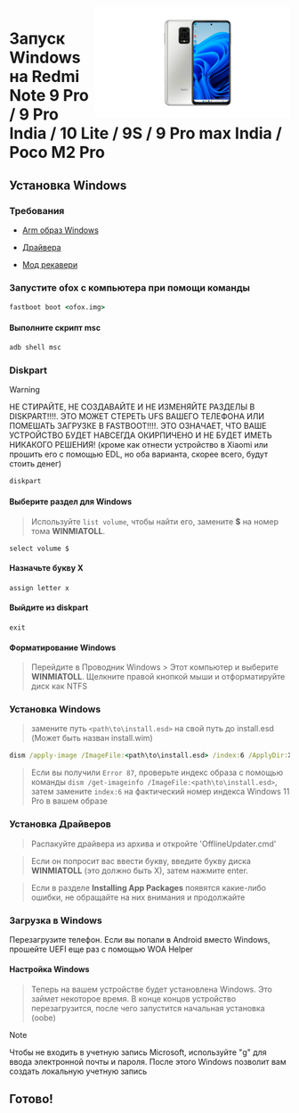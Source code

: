 <img align="right" src="https://github.com/Rubanoxd/Port-Windows-11-redmi-note-9_pro/blob/main/Miatoll.png" width="350" alt="Windows 11 Running On A Redmi Note 9 Pro / 9 Pro India / 10 Lite / 9S / 9 Pro max India / Poco M2 Pro">

# Запуск Windows на Redmi Note 9 Pro / 9 Pro India / 10 Lite / 9S / 9 Pro max India / Poco M2 Pro

## Установка Windows

### Требования
- [Arm образ Windows](https://worproject.com/esd)

- [Драйвера](https://github.com/N1kroks/7xx-Drivers/releases/latest)

- [Мод рекавери](https://github.com/Rubanoxd/Port-Windows-11-redmi-note-9_pro/releases/tag/modded-ofox)

### Запустите ofox с компьютера при помощи команды
```cmd
fastboot boot <ofox.img>
```

#### Выполните скрипт msc
```cmd
adb shell msc
```

### Diskpart
> [!Warning]
> НЕ СТИРАЙТЕ, НЕ СОЗДАВАЙТЕ И НЕ ИЗМЕНЯЙТЕ РАЗДЕЛЫ В DISKPART!!!!. ЭТО МОЖЕТ СТЕРЕТЬ UFS ВАШЕГО ТЕЛЕФОНА ИЛИ ПОМЕШАТЬ ЗАГРУЗКЕ В FASTBOOT!!!!. ЭТО ОЗНАЧАЕТ, ЧТО ВАШЕ УСТРОЙСТВО БУДЕТ НАВСЕГДА ОКИРПИЧЕНО И НЕ БУДЕТ ИМЕТЬ НИКАКОГО РЕШЕНИЯ! (кроме как отнести устройство в Xiaomi или прошить его с помощью EDL, но оба варианта, скорее всего, будут стоить денег)
```cmd
diskpart
```

#### Выберите раздел для Windows
> Используйте `list volume`, чтобы найти его, замените **$** на номер тома  **WINMIATOLL**.
```diskpart
select volume $
```

#### Назначьте букву X
```diskpart
assign letter x
```

#### Выйдите из diskpart
```diskpart
exit
```

#### Форматирование Windows
> Перейдите в Проводник Windows > Этот компьютер и выберите **WINMIATOLL**. Щелкните правой кнопкой мыши и отформатируйте диск как NTFS

### Установка Windows
> замените путь `<path\to\install.esd>` на свой путь до install.esd (Может быть назван install.wim)
```cmd
dism /apply-image /ImageFile:<path\to\install.esd> /index:6 /ApplyDir:X:\
```

> Если вы получили `Error 87`, проверьте индекс образа с помощью команды `dism /get-imageinfo /ImageFile:<path\to\install.esd>`, затем замените `index:6` на фактический номер индекса Windows 11 Pro в вашем образе

### Установка Драйверов
> Распакуйте драйвера из архива и откройте 'OfflineUpdater.cmd' 

> Если он попросит вас ввести букву, введите букву диска **WINMIATOLL** (это должно быть X), затем нажмите enter.

> Если в разделе **Installing App Packages** появятся какие-либо ошибки, не обращайте на них внимания и продолжайте

### Загрузка в Windows
Перезагрузите телефон. Если вы попали в Android вместо Windows, прошейте UEFI еще раз с помощью WOA Helper

#### Настройка Windows
>  Теперь на вашем устройстве будет установлена Windows. Это займет некоторое время. В конце концов устройство перезагрузится, после чего запустится начальная установка (oobe)

> [!Note]
> Чтобы не входить в учетную запись Microsoft, используйте "g" для ввода электронной почты и пароля. После этого Windows позволит вам создать локальную учетную запись

## Готово!